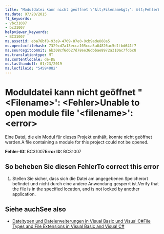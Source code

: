 ```yaml
---
title: "Moduldatei kann nicht geöffnet \"&lt;Filename&gt;': &lt;Fehler&gt;"
ms.date: 07/20/2015
f1_keywords:
- vbc31007
- bc31007
helpviewer_keywords:
- BC31007
ms.assetid: eba76bf8-93e9-4709-87e0-0cb9ade868a5
ms.openlocfilehash: 7329cd7a13ecca105cca5a04826ac5d1fbd641f7
ms.sourcegitcommit: 6b308cf6d627d78ee36dbbae8972a310ac7fd6c8
ms.translationtype: MT
ms.contentlocale: de-DE
ms.lasthandoff: 01/23/2019
ms.locfileid: "54594082"
---
```

# <a name="unable-to-open-module-file-ltfilenamegt-lterrorgt"></a><span data-ttu-id="8bcaf-102">Moduldatei kann nicht geöffnet "&lt;Filename&gt;': &lt;Fehler&gt;</span><span class="sxs-lookup"><span data-stu-id="8bcaf-102">Unable to open module file '&lt;filename&gt;': &lt;error&gt;</span></span>
<span data-ttu-id="8bcaf-103">Eine Datei, die ein Modul für dieses Projekt enthält, konnte nicht geöffnet werden.</span><span class="sxs-lookup"><span data-stu-id="8bcaf-103">A file containing a module for this project could not be opened.</span></span>  
  
 <span data-ttu-id="8bcaf-104">**Fehler-ID:** BC31007</span><span class="sxs-lookup"><span data-stu-id="8bcaf-104">**Error ID:** BC31007</span></span>  
  
## <a name="to-correct-this-error"></a><span data-ttu-id="8bcaf-105">So beheben Sie diesen Fehler</span><span class="sxs-lookup"><span data-stu-id="8bcaf-105">To correct this error</span></span>  
  
1.  <span data-ttu-id="8bcaf-106">Stellen Sie sicher, dass sich die Datei am angegebenen Speicherort befindet und nicht durch eine andere Anwendung gesperrt ist.</span><span class="sxs-lookup"><span data-stu-id="8bcaf-106">Verify that the file is in the specified location, and is not locked by another application.</span></span>  
  
## <a name="see-also"></a><span data-ttu-id="8bcaf-107">Siehe auch</span><span class="sxs-lookup"><span data-stu-id="8bcaf-107">See also</span></span>
- [<span data-ttu-id="8bcaf-108">Dateitypen und Dateierweiterungen in Visual Basic und Visual C#</span><span class="sxs-lookup"><span data-stu-id="8bcaf-108">File Types and File Extensions in Visual Basic and Visual C#</span></span>](https://msdn.microsoft.com/library/f793852c-da06-4d52-a826-65f635844772)
